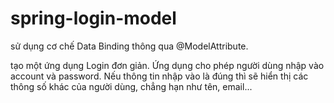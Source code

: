 # spring-login-model
sử dụng cơ chế Data Binding thông qua @ModelAttribute.

tạo một ứng dụng Login đơn giản. Ứng dụng cho phép người dùng nhập vào account và password. Nếu thông tin nhập vào là đúng thì sẽ hiển thị các thông số khác của người dùng, chẳng hạn như tên, email...
